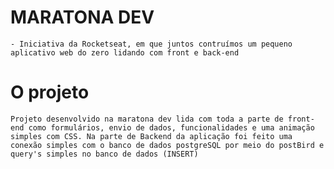# MARATONA DEV
    - Iniciativa da Rocketseat, em que juntos contruímos um pequeno aplicativo web do zero lidando com front e back-end
# O projeto
    Projeto desenvolvido na maratona dev lida com toda a parte de front-end como formulários, envio de dados, funcionalidades e uma animação simples com CSS. Na parte de Backend da aplicação foi feito uma conexão simples com o banco de dados postgreSQL por meio do postBird e query's simples no banco de dados (INSERT)